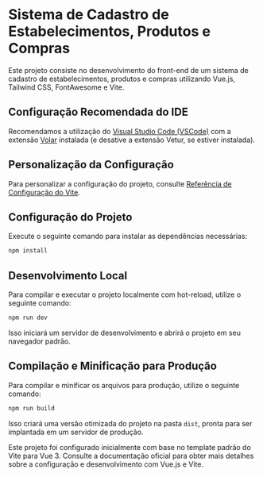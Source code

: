 # Sistema de Cadastro de Estabelecimentos, Produtos e Compras

Este projeto consiste no desenvolvimento do front-end de um sistema de cadastro de estabelecimentos, produtos e compras utilizando Vue.js, Tailwind CSS, FontAwesome e Vite.

## Configuração Recomendada do IDE

Recomendamos a utilização do [Visual Studio Code (VSCode)](https://code.visualstudio.com/) com a extensão [Volar](https://marketplace.visualstudio.com/items?itemName=Vue.volar) instalada (e desative a extensão Vetur, se estiver instalada).

## Personalização da Configuração

Para personalizar a configuração do projeto, consulte [Referência de Configuração do Vite](https://vitejs.dev/config/).

## Configuração do Projeto

Execute o seguinte comando para instalar as dependências necessárias:

```sh
npm install
```

## Desenvolvimento Local

Para compilar e executar o projeto localmente com hot-reload, utilize o seguinte comando:

```sh
npm run dev
```

Isso iniciará um servidor de desenvolvimento e abrirá o projeto em seu navegador padrão.

## Compilação e Minificação para Produção

Para compilar e minificar os arquivos para produção, utilize o seguinte comando:

```sh
npm run build
```

Isso criará uma versão otimizada do projeto na pasta `dist`, pronta para ser implantada em um servidor de produção.

Este projeto foi configurado inicialmente com base no template padrão do Vite para Vue 3. Consulte a documentação oficial para obter mais detalhes sobre a configuração e desenvolvimento com Vue.js e Vite.
